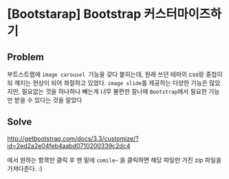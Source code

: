 # [Bootstarap] Bootstrap 커스터마이즈하기

## Problem

부트스트랩에 `image carousel `기능을 갖다 붙히는데, 원래 쓰던 테마의 css랑 중첩이 되 깨지는 현상이 되어 좌절하고 있었다. `image slide`를 제공하는 다양한 기능은 많았지만, 필요없는 것을 하나하나 빼는게 너무 불편한 찰나에 `Bootstrap`에서 필요한 기능만 받을 수 있다는 것을 알았다

## Solve

http://getbootstrap.com/docs/3.3/customize/?id=2ed2a2e04feb4aabd0710200339c2dc4

에서 원하는 항목만 클릭 후 맨 밑에 `comile~` 을 클릭하면 해당 파일만 가진 zip 파일을 가져다준다. :) 
